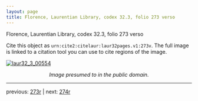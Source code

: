 ```yaml
---
layout: page
title: Florence, Laurentian Library, codex 32.3, folio 273 verso
---
```


Florence, Laurentian Library, codex 32.3, folio 273 verso

Cite this object as `urn:cite2:citelaur:laur32pages.v1:273v`.  The full image is linked to a citation tool you can use to cite regions of the image.

[![laur32_3_00554](http://www.homermultitext.org/iipsrv?IIIF=/project/homer/pyramidal/deepzoom/citelaur/laur32imgs/v1/laur32_3_00554.tif/full/800,/0/default.jpg)](http://www.homermultitext.org/ict2/?urn=urn:cite2:citelaur:laur32imgs.v1:laur32_3_00554) 

<p style="text-align: center; font-style: italic;">Image presumed to in the public domain.</p>

---

previous: [273r](../273r/) | next: [274r](../274r/)